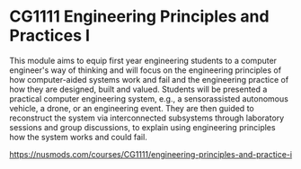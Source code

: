 # CG1111 Engineering Principles and Practices I

This module aims to equip first year engineering students to a computer engineer's way of thinking and will focus on the engineering principles of how computer-aided systems work and fail and the engineering practice of how they are designed, built and valued. Students will be presented a practical computer engineering system, e.g., a sensorassisted autonomous vehicle, a drone, or an engineering event. They are then guided to reconstruct the system via interconnected subsystems through laboratory sessions and group discussions, to explain using engineering principles how the system works and could fail.

https://nusmods.com/courses/CG1111/engineering-principles-and-practice-i